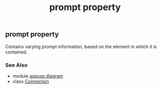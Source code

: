 ﻿---
title: prompt property
second_title: Aspose.Diagram for Python via .NET API References
description: 
type: docs
weight: 110
url: /python-net/aspose.diagram/connection/prompt/
is_root: false
---

## prompt property


Contains varying prompt information, based on the element in which it is contained.

### See Also
* module [aspose.diagram](../../)
* class [Connection](/diagram/python-net/aspose.diagram/connection)
